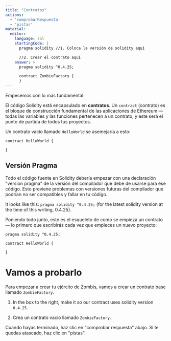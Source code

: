 ```yaml
---
title: "Contratos"
actions:
  - 'comprobarRespuesta'
  - 'pistas'
material:
  editor:
    language: sol
    startingCode: |
      pragma solidity //1. Coloca la versión de solidity aquí

      //2. Crear el contrato aquí
    answer: >
      pragma solidity ^0.4.25;

      contract ZombieFactory {
      }
---
```

Empecemos con lo más fundamental:

El código Solidity está encapsulado en **contratos**. Un `contract` (contrato) es el bloque de construcción fundamental de las aplicaciones de Ethereum — todas las variables y las funciones pertenecen a un contrato, y este será el punto de partida de todos tus proyectos.

Un contrato vacío llamado `HelloWorld` se asemejaría a esto:

    contract HelloWorld {
    
    }
    

## Versión Pragma

Todo el código fuente en Solidity debería empezar con una declaración "version pragma" de la versión del compilador que debe de usarse para ese código. Esto previene problemas con versiones futuras del compilador que podrían no ser compatibles y fallar en tu código.

It looks like this: `pragma solidity ^0.4.25;` (for the latest solidity version at the time of this writing, 0.4.25).

Poniendo todo junto, este es el esqueleto de como se empieza un contrato — lo primero que escribirás cada vez que empieces un nuevo proyecto:

    pragma solidity ^0.4.25;
    
    contract HelloWorld {
    
    }
    

# Vamos a probarlo

Para empezar a crear tu ejército de Zombis, vamos a crear un contrato base llamado `ZombieFactory`.

1. In the box to the right, make it so our contract uses solidity version `0.4.25`.

2. Crea un contrato vacío llamado `ZombieFactory`.

Cuando hayas terminado, haz clic en "comprobar respuesta" abajo. Si te quedas atascado, haz clic en "pistas".